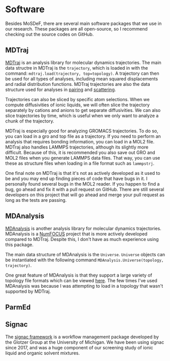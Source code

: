 # Software

Besides MoSDeF, there are several main software packages that we use in our research.
These packages are all open-source, so I recommend checking out the source codes on GitHub.

## MDTraj

[MDTraj](http://mdtraj.org/1.9.3/) is an analysis library for molecular dynamics trajectories.
The main data structre in MDTraj is the `trajectory`, which is loaded in with the command: 
`mdtraj.load(trajectory, top=topology)`.  A trajectory can then be used for all types of analyses, including
mean squared displacements and radial distribution functions.  MDTraj trajectories are also the data
structure used for analyses in [pairing](https://github.com/mattwthompson/pairing) and 
[scattering](https://github.com/mattwthompson/scattering).  

Trajectories can also be sliced by specific atom selections.  When we compute diffusivities of ionic
liquids, we will often slice the trajectory separately by cations and anions to get separate diffusivities.
We can also slice trajectories by time, which is useful when we only want to analyze a chunk of the
trajectory.

MDTraj is especially good for analyzing GROMACS trajectories.  To do so, you can load in a gro and top file
as a trajectory.  If you need to perform an analysis that requires bonding information, you can load in a
MOL2 file.  MDTraj also handles LAMMPS trajectories, although its slightly more difficult.  Because of this,
it is recommended you also save out GRO and MOL2 files when you generate LAMMPS data files.  That way, you
can use these as structure files when loading in a file format such as `lammpstrj`.

One final note on MDTraj is that it's not as actively developed as it used to be and you may end up finding pieces
of code that have bugs in it.  I personally found several bugs in the MOL2 reader.  If you happen to find a
bug, go ahead and fix it with a pull request on GitHub.  There are still several developers on this project
that will go ahead and merge your pull request as long as the tests are passing.

## MDAnalysis

[MDAnalysis](https://www.mdanalysis.org/about/) is another analysis library for molecular dynamics
trajectories.  MDAnalysis is a [NumFOCUS](https://www.numfocus.org/affliated-projects.html) project that is
more actively developed compared to MDTraj.  Despite this, I don't have as much experience using this
package.

The main data structure of MDAnalysis is the `Universe`.  `Universe` objects can be instantiated
with the following command `MDAnalysis.Universe(topology, trajectory)`.

One great feature of MDAnalysis is that they support a large variety of topology file formats which can be
viewed [here](https://www.mdanalysis.org/docs/documentation_pages/coordinates/init.html#id2).  The few times
I've used MDAnalysis was because I was attempting to load in a topology that wasn't supported by MDTraj.

## ParmEd

## Signac

The [signac framework](https://signac.io) is a workflow management package developed by the Glotzer Group at
the University of Michigan.  We have been using signac since 2017, and was a huge component of our screening
study of ionic liquid and organic solvent mixtures.  
